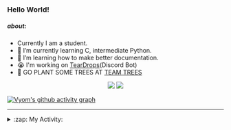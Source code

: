 ### Hello World!

##### about:
- Currently I am a student.
- 🌱 I’m currently learning C, intermediate Python.
- 🌱 I’m learning how to make better documentation.
- 😭 I'm working on [TearDrops](https://github.com/Vyvy-vi/TearDrops)(Discord Bot)
- 🌱 GO PLANT SOME TREES AT [TEAM TREES](https://teamtrees.org/)

<p align="center">
  <a href="https://twitter.com/Vyvy_viM"><img target="_blank" src="https://img.shields.io/badge/twitter%20@Vyvy_viM-0D95E8?style=for-the-badge&logo=twitter&logoColor=white"/></a> 
  <a href="https://vyvy-vi.github.io/portfolio"><img target="_blank" src="https://img.shields.io/badge/-I%27m_craving_for_open_source-green?style=for-the-badge&logo=github&logoColor=black"/></a> 
</p>

[![Vyom's github activity graph](https://activity-graph.herokuapp.com/graph?username=Vyvy-vi)](https://github.com/ashutosh00710/github-readme-activity-graph)

---
<details>
  <summary>:zap: My Activity:</summary>
  
<!--START_SECTION:waka-->
**I'm a Night 🦉** 

```text
🌞 Morning    27 commits     █░░░░░░░░░░░░░░░░░░░░░░░░   4.79% 
🌆 Daytime    156 commits    ███████░░░░░░░░░░░░░░░░░░   27.66% 
🌃 Evening    237 commits    ██████████░░░░░░░░░░░░░░░   42.02% 
🌙 Night      144 commits    ██████░░░░░░░░░░░░░░░░░░░   25.53%

```
📅 **I'm Most Productive on Thursday** 

```text
Monday       87 commits     ███░░░░░░░░░░░░░░░░░░░░░░   15.43% 
Tuesday      87 commits     ███░░░░░░░░░░░░░░░░░░░░░░   15.43% 
Wednesday    81 commits     ███░░░░░░░░░░░░░░░░░░░░░░   14.36% 
Thursday     111 commits    █████░░░░░░░░░░░░░░░░░░░░   19.68% 
Friday       32 commits     █░░░░░░░░░░░░░░░░░░░░░░░░   5.67% 
Saturday     77 commits     ███░░░░░░░░░░░░░░░░░░░░░░   13.65% 
Sunday       89 commits     ████░░░░░░░░░░░░░░░░░░░░░   15.78%

```


📊 **This Week I Spent My Time On** 

```text
🔥 Editors: 
Vim                      5 hrs 49 mins       █████████████████████████   100.0%

🐱‍💻 Projects: 
TEC-Discord-Automation   2 hrs 21 mins       ██████████░░░░░░░░░░░░░░░   40.5% 
Praise-Bot-Discord       1 hr 15 mins        █████░░░░░░░░░░░░░░░░░░░░   21.51% 
Unknown Project          56 mins             ████░░░░░░░░░░░░░░░░░░░░░   16.14% 
Shephard-bot             56 mins             ████░░░░░░░░░░░░░░░░░░░░░   16.11% 
portfolio                13 mins             █░░░░░░░░░░░░░░░░░░░░░░░░   4.0%

```


 Last Updated on 22/06/2021
<!--END_SECTION:waka-->
</details>
